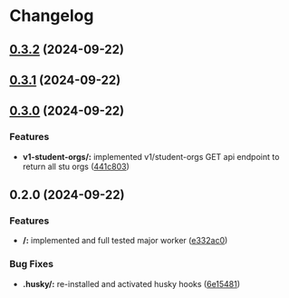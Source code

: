# Changelog

## [0.3.2](https://github.com/devosu/dev-api/compare/v0.3.1...v0.3.2) (2024-09-22)

## [0.3.1](https://github.com/devosu/dev-api/compare/v0.3.0...v0.3.1) (2024-09-22)

## [0.3.0](https://github.com/devosu/dev-api/compare/v0.2.0...v0.3.0) (2024-09-22)


### Features

* **v1-student-orgs/:** implemented v1/student-orgs GET api endpoint to return all stu orgs ([441c803](https://github.com/devosu/dev-api/commit/441c803647669a62df716ace0b39c877da12ff27))

## 0.2.0 (2024-09-22)


### Features

* **/:** implemented and full tested major worker ([e332ac0](https://github.com/devosu/dev-api/commit/e332ac07591c79b7e4fc817cdf3d630e576c93e5))


### Bug Fixes

* **.husky/:** re-installed and activated husky hooks ([6e15481](https://github.com/devosu/dev-api/commit/6e154810859becf6b2a0e1c7fb9badc35137bdf0))
